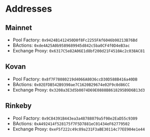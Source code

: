 # Addresses

## Mainnet

* Pool Factory: `0x9424B1412450D0f8Fc2255FAf6046b98213B76Bd`
* BActions: `0xde4A25A0b9589689945d842c5ba0CF4f0D4eB3ac`
* Exchange Proxy: `0x6317C5e82A06E1d8bf200d21F4510Ac2c038AC81`

## Kovan

* Pool Factory: `0x8f7F78080219d4066A8036ccD30D588B416a40DB`
* BActions: `0x02EFDB542B9390ae7C1620B29674e02F9c0d86CC`
* Exchange Proxy: `0x3208a3E3d5b0074D69E0888B8618295B9D6B13d3`

## Rinkeby

* Pool Factory: `0x9C84391B443ea3a48788079a5f98e2EaD55c9309`
* BActions: `0xA492414f528175f7F5D7881eC01434eF62779502`
* Exchange Proxy: `0xeF5f222c49c89a231F3aBE30114c77EE904e1e44`


